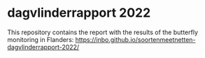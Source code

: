 # dagvlinderrapport 2022
This  repository contains the report with the results of the butterfly monitoring in Flanders: 
https://inbo.github.io/soortenmeetnetten-dagvlinderrapport-2022/
